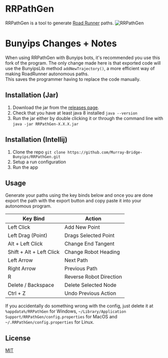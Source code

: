 # RRPathGen

RRPathGen is a tool to generate [Road Runner](https://github.com/acmerobotics/road-runner) paths.
![RRPathGen](https://i.imgur.com/TN0eaFO.png)

# Bunyips Changes + Notes

When using RRPathGen with Bunyips bots, it's recommended you use this fork of the program.
The only change made here is that exported code will use the BunyipsLib method `addNewTrajectory()`, 
a more efficient way of making RoadRunner autonomous paths.\
This saves the programmer having to replace the code manually.

## Installation (Jar)

1. Download the jar from the [releases page](https://github.com/Murray-Bridge-Bunyips/RRPathGen/releases).
2. Check that you have at least java 8 installed `java --version`
3. Run the jar either by double clicking it or through the command line with `java -jar RRPathGen-X.X.X.jar`


## Installation (Intellij)

1. Clone the repo `git clone https://github.com/Murray-Bridge-Bunyips/RRPathGen.git`
2. Setup a run configuration
3. Run the app

## Usage

Generate your paths using the key binds below and once you are done export the path with the export button and copy paste it into your autonomous program.

| Key Bind            | Action                  |
|---------------------|-------------------------|
| Left Click          | Add New Point           |
| Left Drag (Point)   | Drags Selected Point    |
| Alt + Left Click    | Change End Tangent      |
| Shift + Alt + Left Click | Change Robot Heading |
| Left Arrow          | Next Path               |
| Right Arrow         | Previous Path           |
| R                   | Reverse Robot Direction |
| Delete / Backspace  | Delete Selected Node    |
| Ctrl + Z            | Undo Previous Action    |

If you accidentally do something wrong with the config, just delete it at `%appdata%/RRPathGen` for Windows, `~/Library/Application Support/RRPathGen/config.properties` for MacOS and `~/.RRPathGen/config.properties` for Linux.

## License
[MIT](https://choosealicense.com/licenses/mit/)
